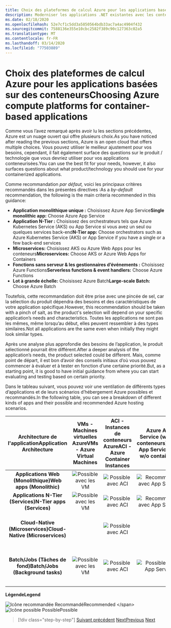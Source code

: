```yaml
---
title: Choix des plateformes de calcul Azure pour les applications basées sur des conteneurs
description: Moderniser les applications .NET existantes avec les conteneurs Azure Cloud et Windows (fr) Choisir des plateformes de calcul Azure pour des applications basées sur des conteneurs
ms.date: 02/18/2020
ms.openlocfilehash: 52e7cf1c5dd3a5850564bdb33ac7a4ac4904f432
ms.sourcegitcommit: 7588136e355e10cbc2582f389c90c127363c02a5
ms.translationtype: MT
ms.contentlocale: fr-FR
ms.lasthandoff: 03/14/2020
ms.locfileid: "77503889"
---
```

# <a name="choosing-azure-compute-platforms-for-container-based-applications"></a><span data-ttu-id="0cbc7-103">Choix des plateformes de calcul Azure pour les applications basées sur des conteneurs</span><span class="sxs-lookup"><span data-stu-id="0cbc7-103">Choosing Azure compute platforms for container-based applications</span></span>

<span data-ttu-id="0cbc7-104">Comme vous l’avez remarqué après avoir lu les sections précédentes, Azure est un nuage ouvert qui offre plusieurs choix.</span><span class="sxs-lookup"><span data-stu-id="0cbc7-104">As you have noticed after reading the previous sections, Azure is an open cloud that offers multiple choices.</span></span> <span data-ttu-id="0cbc7-105">Vous pouvez utiliser le meilleur ajustement pour vos besoins, cependant, il fait également surface des questions sur le produit / technologie que vous devriez utiliser pour vos applications conteneurisées.</span><span class="sxs-lookup"><span data-stu-id="0cbc7-105">You can use the best fit for your needs, however, it also surfaces questions about what product/technology you should use for your containerized applications.</span></span>

<span data-ttu-id="0cbc7-106">Comme recommandation *par défaut,* voici les principaux critères recommandés dans les présentes directives :</span><span class="sxs-lookup"><span data-stu-id="0cbc7-106">As a *by-default* recommendation, the following is the main criteria recommended in this guidance:</span></span>

- <span data-ttu-id="0cbc7-107">**Application monolithique unique :** Choisissez Azure App Service</span><span class="sxs-lookup"><span data-stu-id="0cbc7-107">**Single monolithic app:** Choose Azure App Service</span></span>
- <span data-ttu-id="0cbc7-108">**Application N-Tier :** Choisissez des orchestrateurs tels que Azure Kubernetes Service (AKS) ou App Service si vous avez un seul ou quelques services back-end</span><span class="sxs-lookup"><span data-stu-id="0cbc7-108">**N-Tier app:** Choose orchestrators such as Azure Kubernetes Service (AKS) or App Service if you have a single or a few back-end services</span></span>
- <span data-ttu-id="0cbc7-109">**Microservices:** Choisissez AKS ou Azure Web Apps pour les conteneurs</span><span class="sxs-lookup"><span data-stu-id="0cbc7-109">**Microservices:** Choose AKS or Azure Web Apps for Containers</span></span>
- <span data-ttu-id="0cbc7-110">**Fonctions sans serveur & les gestionnaires d’événements :** Choisissez Azure Functions</span><span class="sxs-lookup"><span data-stu-id="0cbc7-110">**Serverless functions & event handlers:** Choose Azure Functions</span></span>
- <span data-ttu-id="0cbc7-111">**Lot à grande échelle:** Choisissez Azure Batch</span><span class="sxs-lookup"><span data-stu-id="0cbc7-111">**Large-scale Batch:** Choose Azure Batch</span></span>

<span data-ttu-id="0cbc7-112">Toutefois, cette recommandation doit être prise avec une pincée de sel, car la sélection du produit dépendra des besoins et des caractéristiques de votre application spécifique.</span><span class="sxs-lookup"><span data-stu-id="0cbc7-112">However, this recommendation should be taken with a pinch of salt, as the product's selection will depend on your specific application’s needs and characteristics.</span></span> <span data-ttu-id="0cbc7-113">Toutes les applications ne sont pas les mêmes, même lorsqu’au début, elles peuvent ressembler à des types similaires.</span><span class="sxs-lookup"><span data-stu-id="0cbc7-113">Not all applications are the same even when initially they might look similar types.</span></span>

<span data-ttu-id="0cbc7-114">Après une analyse plus approfondie des besoins de l’application, le produit sélectionné pourrait être différent.</span><span class="sxs-lookup"><span data-stu-id="0cbc7-114">After a deeper analysis of the application’s needs, the product selected could be different.</span></span> <span data-ttu-id="0cbc7-115">Mais, comme point de départ, il est bon d’avoir des conseils initiaux d’où vous pouvez commencer à évaluer et à tester en fonction d’une certaine priorité.</span><span class="sxs-lookup"><span data-stu-id="0cbc7-115">But, as a starting point, it is good to have initial guidance from where you can start evaluating and testing based on certain priority.</span></span>

<span data-ttu-id="0cbc7-116">Dans le tableau suivant, vous pouvez voir une ventilation de différents types d’applications et de leurs scénarios d’hébergement Azure possibles et recommandés.</span><span class="sxs-lookup"><span data-stu-id="0cbc7-116">In the following table, you can see a breakdown of different kinds of apps and their possible and recommended Azure hosting scenarios.</span></span>

| <span data-ttu-id="0cbc7-117">Architecture de l'application</span><span class="sxs-lookup"><span data-stu-id="0cbc7-117">Application Architecture</span></span> | <span data-ttu-id="0cbc7-118">VMs - Machines virtuelles Azure</span><span class="sxs-lookup"><span data-stu-id="0cbc7-118">VMs - Azure Virtual Machines</span></span> | <span data-ttu-id="0cbc7-119">ACI - Instances de conteneurs Azure</span><span class="sxs-lookup"><span data-stu-id="0cbc7-119">ACI - Azure Container Instances</span></span> | <span data-ttu-id="0cbc7-120">Azure App Service (w-w/o conteneurs)</span><span class="sxs-lookup"><span data-stu-id="0cbc7-120">Azure App Service (w-w/o containers)</span></span> | <span data-ttu-id="0cbc7-121">AKS - Azure Kubernetes Services</span><span class="sxs-lookup"><span data-stu-id="0cbc7-121">AKS - Azure Kubernetes Services</span></span> | <span data-ttu-id="0cbc7-122">Azure Functions</span><span class="sxs-lookup"><span data-stu-id="0cbc7-122">Azure Functions</span></span> | <span data-ttu-id="0cbc7-123">Azure Batch</span><span class="sxs-lookup"><span data-stu-id="0cbc7-123">Azure Batch</span></span> |
|:------------------------:|:--:|:--:|:--:|:--:|:--:|:--:|
| <span data-ttu-id="0cbc7-124">**Applications Web (Monolithique)**</span><span class="sxs-lookup"><span data-stu-id="0cbc7-124">**Web apps (Monolithic)**</span></span>         | ![Possible avec les VM](media/choosing-azure-compute-options-for-container-based-applications/possible.png) | ![Possible avec ACI](media/choosing-azure-compute-options-for-container-based-applications/possible.png) | ![Recommandé avec App Service](media/choosing-azure-compute-options-for-container-based-applications/recommended.png) | ![Possible avec AKS](media/choosing-azure-compute-options-for-container-based-applications/possible.png) | | |
| <span data-ttu-id="0cbc7-129">**Applications N-Tier (Services)**</span><span class="sxs-lookup"><span data-stu-id="0cbc7-129">**N-Tier apps (Services)**</span></span>        | ![Possible avec les VM](media/choosing-azure-compute-options-for-container-based-applications/possible.png) | ![Possible avec ACI](media/choosing-azure-compute-options-for-container-based-applications/possible.png) | ![Recommandé avec App Service](media/choosing-azure-compute-options-for-container-based-applications/recommended.png) | ![Possible avec AKS](media/choosing-azure-compute-options-for-container-based-applications/possible.png) | ![Possible avec Azure Fuctions](media/choosing-azure-compute-options-for-container-based-applications/possible.png) | |
| <span data-ttu-id="0cbc7-135">**Cloud-Native (Microservices)**</span><span class="sxs-lookup"><span data-stu-id="0cbc7-135">**Cloud-Native (Microservices)**</span></span>  | | ![Possible avec ACI](media/choosing-azure-compute-options-for-container-based-applications/possible.png) | | ![Recommandé avec AKS](media/choosing-azure-compute-options-for-container-based-applications/recommended.png) <br/> <span data-ttu-id="0cbc7-138">(Conteneurs Linux)&nbsp;</span><span class="sxs-lookup"><span data-stu-id="0cbc7-138">(Linux&nbsp;containers)</span></span>| ![Recommandé avec Azure Functions](media/choosing-azure-compute-options-for-container-based-applications/recommended.png) <br/> <span data-ttu-id="0cbc7-140">(Événement&#x2011;conduit)</span><span class="sxs-lookup"><span data-stu-id="0cbc7-140">(Event&#x2011;driven)</span></span> | |
| <span data-ttu-id="0cbc7-141">**Batch/Jobs (Tâches de fond)**</span><span class="sxs-lookup"><span data-stu-id="0cbc7-141">**Batch/Jobs (Background tasks)**</span></span> | ![Possible avec les VM](media/choosing-azure-compute-options-for-container-based-applications/possible.png) | ![Possible avec ACI](media/choosing-azure-compute-options-for-container-based-applications/possible.png) | ![Possible avec App Service](media/choosing-azure-compute-options-for-container-based-applications/possible.png) | ![Possible avec AKS](media/choosing-azure-compute-options-for-container-based-applications/possible.png) | ![Recommandé avec Azure Functions](media/choosing-azure-compute-options-for-container-based-applications/recommended.png) <br/> <span data-ttu-id="0cbc7-147">(Tâches&nbsp;de fond)</span><span class="sxs-lookup"><span data-stu-id="0cbc7-147">(Background&nbsp;tasks)</span></span> | ![Recommandé avec Azure Batch](media/choosing-azure-compute-options-for-container-based-applications/recommended.png) <br/> <span data-ttu-id="0cbc7-149">(Grande échelle&#x2011;)</span><span class="sxs-lookup"><span data-stu-id="0cbc7-149">(Large&#x2011;scale)</span></span> |

<span data-ttu-id="0cbc7-150">**Légende**</span><span class="sxs-lookup"><span data-stu-id="0cbc7-150">**Legend**</span></span>

![Icône recommandée](media/choosing-azure-compute-options-for-container-based-applications/recommended.png) <span data-ttu-id="0cbc7-152">Recommandé</span><span class="sxs-lookup"><span data-stu-id="0cbc7-152">Recommended \</span></span>
![Icône possible](media/choosing-azure-compute-options-for-container-based-applications/possible.png) <span data-ttu-id="0cbc7-154">Possible</span><span class="sxs-lookup"><span data-stu-id="0cbc7-154">Possible</span></span>

> [!div class="step-by-step"]
> <span data-ttu-id="0cbc7-155">[Suivant précédent](when-to-deploy-windows-containers-to-azure-container-service-kubernetes.md)
> [Next](build-resilient-services-ready-for-the-cloud-embrace-transient-failures-in-the-cloud.md)</span><span class="sxs-lookup"><span data-stu-id="0cbc7-155">[Previous](when-to-deploy-windows-containers-to-azure-container-service-kubernetes.md)
[Next](build-resilient-services-ready-for-the-cloud-embrace-transient-failures-in-the-cloud.md)</span></span>

